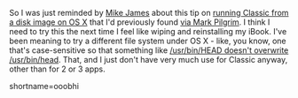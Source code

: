 So I was just reminded by <a href="http://radio.weblogs.com/0100629/2002/09/01.html#a243">Mike James</a>  about this tip on <a href="http://www.macosxhints.com/article.php?story=20020901083220804">running Classic from a disk image on OS X</a> that I'd previously found <a href="http://diveintomark.org/archives/2002/09/01.html#more_secure_classic_environment">via Mark Pilgrim</a>.  I think I need to try this the next time I feel like wiping and reinstalling my iBook.  I've been meaning to try a different file system under OS X - like, you know, one that's case-sensitive so that something like <a href="http://developer.apple.com/internet/macosx/perl.html">/usr/bin/HEAD doesn't overwrite /usr/bin/head</a>.  That, and I just don't have very much use for Classic anyway, other than for 2 or 3 apps.
<!--more-->
shortname=ooobhi
